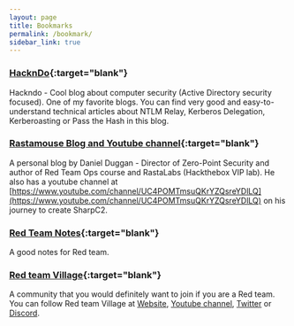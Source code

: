 ```yaml
---
layout: page
title: Bookmarks
permalink: /bookmark/
sidebar_link: true
---
```


### [HacknDo](https://en.hackndo.com){:target="blank"}

Hackndo - Cool blog about computer security (Active Directory security focused). One of my favorite blogs. You can find very good and easy-to-understand technical articles about NTLM Relay, Kerberos Delegation, Kerberoasting or Pass the Hash in this blog.

### [Rastamouse Blog and Youtube channel](https://rastamouse.me){:target="blank"}

A personal blog by Daniel Duggan - Director of Zero-Point Security and author of Red Team Ops course and RastaLabs (Hackthebox VIP lab). He also has a youtube channel at [https://www.youtube.com/channel/UC4POMTmsuQKrYZQsreYDlLQ](https://www.youtube.com/channel/UC4POMTmsuQKrYZQsreYDlLQ) on his journey to create SharpC2.

### [Red Team Notes](https://dmcxblue.gitbook.io/red-team-notes){:target="blank"}

A good notes for Red team.

### [Red team Village](https://redteamvillage.io){:target="blank"}

A community that you would definitely want to join if you are a Red team. You can follow Red team Village at [Website](https://redteamvillage.io), [Youtube channel](https://www.youtube.com/channel/UC8nq3PX9coMiqgKH6fw-VCQ), [Twitter](https://twitter.com/VillageRedTeam) or [Discord](https://RedTeamVillage.io/discord).

